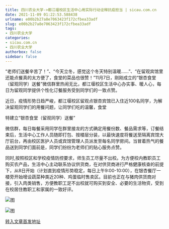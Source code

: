 ```yaml
---
title: 四川农业大学->都江堰校区生活中心用实际行动诠释抗疫担当 | sicau.com.cn
date: 2021-11-09 01:22:53.588438
urlname: e00b2b27a8e7063423f172cfbea33adf
slug: e00b2b27a8e7063423f172cfbea33adf
tags: 
- 四川农业大学
categories:
- sicau.com.cn
- 四川农业大学
authorbox: false
sidebar: false
---
```

“老师们送餐辛苦了！”、“今天立冬，感觉这个冬天特别温暖……”、“在留观宾馆里还能点餐真的太方便了，食堂的菜品也很赞！”11月7日，刚刚成立的“银杏食堂（留观同学）送餐”微信群里热闹无比，都江堰校区生活中心办实事、暖人心，每日为留观同学提供个性化订餐服务受到同学们的一致点赞。

近日，疫情形势日趋严峻，都江堰校区留观点银杏宾馆已入住近100名同学，为解决留观同学们的用餐问题，让同学们吃的温馨，食堂
<!--more-->
特建立“银杏食堂（留观同学）送餐”

微信群，每日每餐采用同学在群里接龙的方式确定用餐份数、餐品需求等，订餐结束后，生活中心工作人员随即打包、按楼层分装，以最快速度将餐送至隔离宾馆大厅前台，再由校区医护人员或宾馆管理人员派发至每名同学房间。当冒着热气的餐品送到同学们面前是，同学们纷纷为老师们的贴心服务点赞。

同时,按照校区和学校疫情防控要求，师生员工尽量不出校。为方便校内教职员工购买农产品，生活中心主动联系协议供货商，在对供货商进行严格健康核查的前提下，从8日开始（计划直到疫情形势稳定，每日上午9:00-10:00），在银杏餐厅一楼旁开始增设蔬菜种类近20种、鸡蛋临时售卖区。目前也正在与猪肉供货商对接，引入肉类销售，方便教职工足不出校就可购买到安全、必要的生活物资，受到在校居住教职工和家属的一致好评。

![图](https://news.sicau.edu.cn/__local/5/86/4C/942FD5515005424FCF43BDBABD2_08DBD1D4_69181.png)

![图](https://news.sicau.edu.cn/__local/0/0F/C4/A33FB4AB29906D5DEAEAB13DACB_A8FB59FB_11B87C.png)

[转入文章首发地址](https://news.sicau.edu.cn/info/1078/65355.htm)